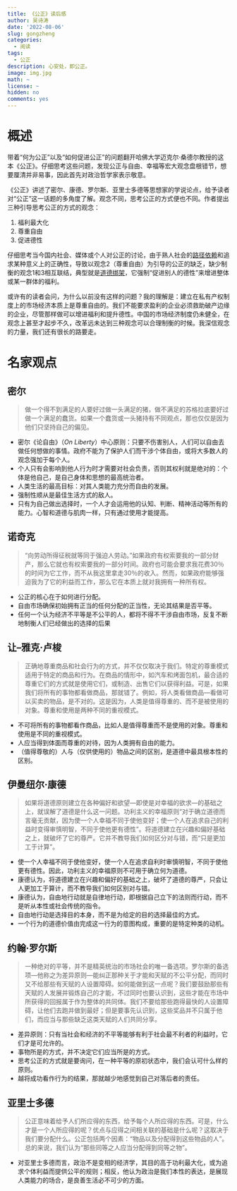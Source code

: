 ```yaml
---
title: 《公正》读后感
author: 吴诗涛
date: '2022-08-06'
slug: gongzheng
categories:
  - 阅读
tags:
  - 公正
description: 心安处，即公正。
image: img.jpg
math: ~
license: ~
hidden: no
comments: yes
---
```


# 概述

带着“何为公正”以及“如何促进公正”的问题翻开哈佛大学迈克尔·桑德尔教授的这本《公正》。仔细思考这些问题，发现公正与自由、幸福等宏大观念盘根错节，想要厘清并非易事，因此首先对政治哲学家表示敬意。

《公正》讲述了密尔、康德、罗尔斯、亚里士多德等思想家的学说论点，给予读者对“公正”这一话题的多角度了解。观念不同，思考公正的方式便也不同。作者提出三种引导思考公正的方式的观念：

1. 福利最大化
2. 尊重自由
3. 促进德性

仔细思考当今国内社会、媒体或个人对公正的讨论，由于熟人社会的[路径依赖](https://baike.baidu.com/item/%E8%B7%AF%E5%BE%84%E4%BE%9D%E8%B5%96/7225234)和追求某种意义上的正确性，导致以观念2（尊重自由）为引导的公正的缺乏，缺少制衡的观念1和3相互联结，典型就是[道德绑架](https://baike.baidu.com/item/%E9%81%93%E5%BE%B7%E7%BB%91%E6%9E%B6/2708842)，它强制“促进别人的德性”来增进整体或某一群体的福利。

或许有的读者会问，为什么以前没有这样的问题？我的理解是：建立在私有产权制度上的市场经济本质上是尊重自由的。我们不能要求盈利的企业必须救助破产边缘的企业，尽管那样做可以增进福利和提升德性。中国的市场经济制度仍未健全，在观念上甚至才起步不久，改革远未达到三种观念可以合理制衡的时候。我深信观念的力量，我们还有很长的路要走。

# 名家观点

## 密尔

> 做一个得不到满足的人要好过做一头满足的猪，做不满足的苏格拉底要好过做一个满足的蠢货。如果一个蠢货或一头猪持有不同观点，那也仅仅是因为他们只坚持自己的偏见。

- 密尔《论自由》（*On Liberty*）中心原则：只要不伤害别人，人们可以自由去做任何想做的事情。政府不能为了保护人们而干涉个体自由，或将大多数人的观念强加于每个人。
- 个人只有会影响到他人行为时才需要对社会负责，否则其权利就是绝对的：个体是他自己，是自己身体和思想的最高统治者。
- 人类生活的最高目标：对其人类能力充分而自由的发展。
- 强制性顺从是最佳生活方式的敌人。
- 只有为自己做出选择时，一个人才会运用他的认知、判断、精神活动等所有的能力。心智和道德与肌肉一样，只有通过使用才能提高。

##  诺奇克

> “向劳动所得征税就等同于强迫人劳动。”如果政府有权索要我的一部分财产，那么它就也有权索要我的一部分时间。政府也可能会要求我花费30％的时间为它工作，而不从我这里拿走30％的收入。然而，如果政府能够强迫我为了它的利益而工作，那么它在本质上就对我拥有一种所有权。

- 公正的核心在于如何进行分配。
- 自由市场确保初始拥有正当的任何分配的正当性，无论其结果是否平等。
- 任何一个认为经济不平等是不公平的人，都将不得不干涉自由市场，反复不断地制衡人们已经做出的选择的后果

## 让–雅克·卢梭

> 正确地尊重商品和社会行为的方式，并不仅仅取决于我们。特定的尊重模式适用于特定的商品和行为。在商品的情形中，如汽车和烤面包机，最合适的尊重它们的方式就是使用它们，或制造、出售它们以获得利益。可是，如果我们将所有的事物都看做商品，那就错了。例如，将人类看做商品—看做可以买卖的物品，是不对的。这是因为，人类是值得尊重的、而不是被使用的对象。尊重和使用是两种不同的重视模式。

- 不可将所有的事物都看作商品，比如人是值得尊重而不是使用的对象。尊重和使用是不同的重视模式。
- 人应当得到体面而尊重的对待，因为人类拥有自由的能力。
- （值得尊敬的）人与（仅供使用的）物品之间的区别，是道德中最具根本性的区别。

## 伊曼纽尔·康德

> 如果将道德原则建立在各种偏好和欲望—即使是对幸福的欲求—的基础之上，就误解了道德是什么这一问题。功利主义的幸福原则“对于确立道德而言毫无贡献，因为使一个人幸福不同于使他变好；使一个人在追求自己的利益时变得审慎明智，不同于使他更有德性”。将道德建立在兴趣和偏好基础之上，就破坏了它的尊严。它并不教导我们如何区分对与错，而“只是更加工于计算”。

- 使一个人幸福不同于使他变好，使一个人在追求自利时审慎明智，不同于使他更有德性。因此，功利主义的幸福原则不可用于确立何为道德。
- 康德认为，将道德建立在兴趣和偏好的基础之上，破坏了道德的尊严，只会让人更加工于算计，而不教导我们如何区别对与错。
- 康德认为，自由地行动就是自律地行动，即根据自己立下的法则而行动，而不是听从本性或社会传统的指令。
- 自由地行动是选择目的本身，而不是为给定的目的选择最佳的方式。
- 一个行为的道德价值由完成这一行为的意图构成，重要的是特定种类的动机。

## 约翰·罗尔斯

> 一种绝对的平等，并不是精英统治的市场社会的唯一备选项。罗尔斯的备选项—他称之为差异原则—能纠正那种关于才能和天赋的不公平分配，而同时又不给那些有天赋的人设置障碍。如何能做到这一点呢？我们要鼓励那些有天赋的人发展并锻炼自己的才能，不过同时也要认识到，这些才能在市场中所获得的回报属于作为整体的共同体。我们不要给那些跑得最快的人设置障碍，让他们去跑并做到最好；但是要事先认识到，这些奖品并不只属于他们，而应当与那些缺乏这类天赋的人们共同分享。

- 差异原则：只有当社会和经济的不平等能够有利于社会最不利者的利益时，它们才是可允许的。
- 事物所是的方式，并不决定它们应当所是的方式。
- 思考公正的方式就是要询问，在一种平等的原初状态中，我们会认可什么样的原则。
- 越将成功看作行为的结果，那就越少地感觉到自己对落后者的责任。

## 亚里士多德

> 公正意味着给予人们所应得的东西，给予每个人所应得的东西。可是，什么才是一个人所应得的呢？优点与应得之间相关联的基础是什么呢？这取决于我们要分配什么。公正包括两个因素：“物品以及分配得到这些物品的人”。总的来说，我们认为“那些同等之人应当分配得到同等之物”。

- 对亚里士多德而言，政治不是变相的经济学，其目的高于功利最大化，或为追求个体利益而提供公平的规则；相反，他认为政治是我们本性的表达，是展现人类能力的场合，是良善生活必不可少的方面。

